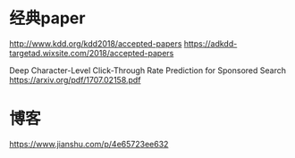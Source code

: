 # 经典paper

http://www.kdd.org/kdd2018/accepted-papers
https://adkdd-targetad.wixsite.com/2018/accepted-papers

Deep Character-Level Click-Through Rate Prediction for Sponsored Search  
https://arxiv.org/pdf/1707.02158.pdf



# 博客
https://www.jianshu.com/p/4e65723ee632
